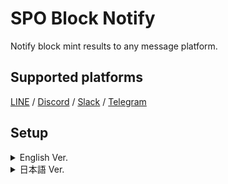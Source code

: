 # SPO Block Notify

Notify block mint results to any message platform.

## Supported platforms
[LINE](https://notify-bot.line.me/ja/) / [Discord](https://support.discord.com/hc/en-us/articles/228383668-Intro-to-Webhooks) / [Slack](https://api.slack.com/messaging/webhooks) / [Telegram](https://core.telegram.org/bots/api)

## Setup

<details>

<summary>English Ver.</summary>

### 0.Prerequisites
- It is necessary to set up cncli.sh developed by the guild operator in advance.
[https://cardano-community.github.io/guild-operators/Scripts/cncli/](https://cardano-community.github.io/guild-operators/Scripts/cncli/)

- This program must be installed on the server where cncli.sh and the accompanying CNCLI blocklog are set up.

### 1.Install Dependent Programs

Update OS Packages
```bash
sudo apt update && sudo apt upgrade -y
```

Check python version
```bash
python3 -V
```
> Python 3.10 over

If you have Python 3.9 or lower, please use this tool to update.
```
cd
wget https://raw.githubusercontent.com/btbf/spojapanguild/master/scripts/pythonUpdate.sh
chmod +x pythonUpdate.sh
./pythonUpdate.sh
```

Install dependencies
```bash
sudo apt install -y build-essential libssl-dev libffi-dev python3-dev python3-pip python3-testresources
```
```bash
pip3 install watchdog pytz python-dateutil requests discordwebhook slackweb i18nice
```

**Download the executable script and configuration file**

```bash
bn_release="$(curl -s https://api.github.com/repos/btbf/block-notify/releases/latest | jq -r '.tag_name')"
wget https://github.com/btbf/block-notify/archive/refs/tags/${bn_release}.tar.gz -P $NODE_HOME/scripts
cd $NODE_HOME/scripts
tar zxvf ${bn_release}.tar.gz block-notify-${bn_release}/block_notify.py block-notify-${bn_release}/config.ini block-notify-${bn_release}/i18n/ 
mv block-notify-${bn_release} block-notify
rm ${bn_release}.tar.gz
```

### How to use

Editing Configuration Files

```
cd block-notify
nano config.ini
```

| item      | Valus      | usage                          |
| ----------- |---------| ------------------------------------ |
| `pool_ticker`      | ex.) SJG | pool ticker name  |
| `notify_language` | english:`en`<br>japanese:`ja`| notification language |
| `notify_timezone`   | Asia/Tokyo<br>[Timezone List](https://gist.github.com/heyalexej/8bf688fd67d7199be4a1682b3eec7568) | Specify your[Timezone](https://gist.github.com/heyalexej/8bf688fd67d7199be4a1682b3eec7568) |
| `notify_platform`   | `Line`<br>`Discord`<br>`Slack`<br>`Telegram` | Specify the platform to be notified<br> (Multiple designations are invalid.) |
| `notify_level`   |All:`All`<br>Other Confirm:`ExceptCofirm`<br>Only Miss:`OnlyMissed`  | Set notification level |
| `nextepoch_leader_date`   |Only Summary:`SummaryOnly`<br>Summary and date:`SummaryDate` | Notification of next epoch schedule date/time<br>If you do not want the list of next epoch schedule dates to flow to notifications, please include `SummaryOnly`. |
| `line_notify_token`     |Line notify token id | Enter Line Notify token |
| `discord_webhook_url`   |discord_webhook_url | Enter discord_webhook_url |
| `slack_webhook_url`   |slack web hookurl| Enter slack web hookurl |
| `telegram_token`   |Telegram API Token | Enter Telegram API Token |
| `telegram_id`   |Telegram Chat id| Enter Telegram Chat id |
| `node_home` |ex.)`/home/usr/cnode`| Enter 'node_home' Directory Path |
| `guild_db_dir` |ex.)`%(node_home)s/guild-db/blocklog/`| Enter the path to guild-db<br>Do not change `%(node_home)s` as it is a variable |
| `shelley_genesis` |ex.)`%(node_home)s/files/shelley-genesis.json`| Enter the file path for shelley_genesis<br>Do not change `%(node_home)s` as it is a variable |
| `byron_genesis` |ex.)`%(node_home)s/files/byron-genesis.json`| Enter the file path for byron_genesis<br>Do not change `%(node_home)s` as it is a variable |


### **Configure the service file**

```bash
cat > $NODE_HOME/service/cnode-blocknotify.service << EOF 
# file: /etc/systemd/system/cnode-blocknotify.service

[Unit]
Description=Cardano Node - SPO Blocknotify
BindsTo=cnode-cncli-sync.service
After=cnode-cncli-sync.service

[Service]
Type=simple
User=$(whoami)
WorkingDirectory=${NODE_HOME}/scripts/block-notify
ExecStart=/bin/bash -c 'cd ${NODE_HOME}/scripts/block-notify/ && python3 -u block_notify.py'
Restart=on-failure
StandardOutput=syslog
StandardError=syslog
SyslogIdentifier=cnode-blocknotify

[Install]
WantedBy=cnode-cncli-sync.service
EOF
```

```
sudo cp $NODE_HOME/service/cnode-blocknotify.service /etc/systemd/system/cnode-blocknotify.service
```

```
sudo chmod 644 /etc/systemd/system/cnode-blocknotify.service
sudo systemctl daemon-reload
sudo systemctl enable cnode-blocknotify.service
```

Activate SPO BlockNotify
```
sudo systemctl start cnode-blocknotify.service
```

Add an alias for checking logs to the environment variable
```
echo alias blocknotify='"journalctl --no-hostname -u cnode-blocknotify -f"' >> $HOME/.bashrc
```

Environment variable reloading
```
source $HOME/.bashrc
```

Startup Confirmation
```
blocknotify
```

The following indications are fine.
> [xxx] SPO Block Notify has been started.

</details>

<details>

<summary>日本語 Ver.</summary>

### 0.前提条件

- 事前にギルドオペレータが開発したcncli.shのセットアップが必要です。
[https://cardano-community.github.io/guild-operators/Scripts/cncli/](https://cardano-community.github.io/guild-operators/Scripts/cncli/)

- このプログラムはcncli.shと付随するCNCLI blocklogがセットアップされたサーバーへインストールする必要があります。

- SPO JAPAN GUILDマニュアルを使用している場合は、こちらの[セットアップガイド](https://docs.spojapanguild.net/setup/11-blocknotify-setup/)をご参照ください。

### 1.依存プログラムをインストールする**

**Python環境をセットアップする**

パッケージを更新する
```bash
sudo apt update && sudo apt upgrade -y
```

pythonバージョンを確認する
```bash
python3 -V
```
> Python 3.10以上

Python 3.9以下の場合こちらのツールでアップデートしてください
```
cd
wget https://raw.githubusercontent.com/btbf/spojapanguild/master/scripts/pythonUpdate.sh
chmod +x pythonUpdate.sh
./pythonUpdate.sh
```

依存関係をインストールする
```bash
sudo apt install -y build-essential libssl-dev libffi-dev python3-dev python3-pip python3-testresources
```
```bash
pip3 install watchdog pytz python-dateutil requests discordwebhook slackweb i18nice
```

**実行スクリプトと設定ファイルをダウンロードする**

```bash
bn_release="$(curl -s https://api.github.com/repos/btbf/block-notify/releases/latest | jq -r '.tag_name')"
wget https://github.com/btbf/block-notify/archive/refs/tags/${bn_release}.tar.gz -P $NODE_HOME/scripts
cd $NODE_HOME/scripts
tar zxvf ${bn_release}.tar.gz block-notify-${bn_release}/block_notify.py block-notify-${bn_release}/config.ini block-notify-${bn_release}/i18n/ 
mv block-notify-${bn_release} block-notify
rm ${bn_release}.tar.gz
```

### 使い方

設定ファイルの編集

```
cd block-notify
nano config.ini
```

| 項目      | 値      | 使用用途                          |
| ----------- |---------| ------------------------------------ |
| `pool_ticker`      | ex.) SJG | プールティッカー名を入力する  |
| `notify_language` | 英語:`en`<br>日本語:`ja`| 通知言語を入力する |
| `notify_timezone`   | Asia/Tokyo<br>[タイムゾーン一覧](https://gist.github.com/heyalexej/8bf688fd67d7199be4a1682b3eec7568) | お住いの[タイムゾーン](https://gist.github.com/heyalexej/8bf688fd67d7199be4a1682b3eec7568)を指定する |
| `notify_platform`   | `Line`<br>`Discord`<br>`Slack`<br>`Telegram` | 通知先プラットフォームを指定する<br> (複数指定は無効) |
| `notify_level`   |全て:`All`<br>Confirm以外:`ExceptCofirm`<br>Missのみ:`OnlyMissed`  | 通知基準を設定する |
| `nextepoch_leader_date`   |概要のみ:`SummaryOnly`<br>概要と日付:`SummaryDate` | 次エポックスケジュール日時の通知有無<br>次エポックスケジュール日付一覧を通知に流したくない場合は`SummaryOnly`を記載してください |
| `line_notify_token`     |[LINE設定の(8)](#__tabbed_1_1)で発行したトークンID | Line Notifyトークンを入力する |
| `discord_webhook_url`   |[Discord設定の(7)](#__tabbed_1_2)で発行したウェブフックURL| DiscordウェブフックURLを入力する |
| `slack_webhook_url`   |[Slack設定の(4)](#__tabbed_1_4)で発行したWebhook URL| SlackウェブフックURLを入力する |
| `telegram_token`   |[Telegram設定の(5)](#__tabbed_1_3)で発行したAPIトークン | Telegram APIトークンを入力する |
| `telegram_id`   |[Telegram設定の(9)](#__tabbed_1_3)で表示されたChat id| Telegram ChatIDを入力する |
| `node_home` |ex.)`/home/usr/cnode`| node_homeディレクトリパスを入力する |
| `guild_db_dir` |ex.)`%(node_home)s/guild-db/blocklog/`| guild-dbのパスを入力する<br>`%(node_home)s`は変数のため変更しないでください |
| `shelley_genesis` |ex.)`%(node_home)s/files/shelley-genesis.json`| shelley_genesisのファイルパスを入力する<br>`%(node_home)s`は変数のため変更しないでください |
| `byron_genesis` |ex.)`%(node_home)s/files/byron-genesis.json`| byron_genesisのファイルパスを入力する<br>`%(node_home)s`は変数のため変更しないでください |


### **サービスファイルを設定する**

```bash
cat > $NODE_HOME/service/cnode-blocknotify.service << EOF 
# file: /etc/systemd/system/cnode-blocknotify.service

[Unit]
Description=Cardano Node - SPO Blocknotify
BindsTo=cnode-cncli-sync.service
After=cnode-cncli-sync.service

[Service]
Type=simple
User=$(whoami)
WorkingDirectory=${NODE_HOME}/scripts/block-notify
ExecStart=/bin/bash -c 'cd ${NODE_HOME}/scripts/block-notify/ && python3 -u block_notify.py'
Restart=on-failure
StandardOutput=syslog
StandardError=syslog
SyslogIdentifier=cnode-blocknotify

[Install]
WantedBy=cnode-cncli-sync.service
EOF
```

```
sudo cp $NODE_HOME/service/cnode-blocknotify.service /etc/systemd/system/cnode-blocknotify.service
```

```
sudo chmod 644 /etc/systemd/system/cnode-blocknotify.service
sudo systemctl daemon-reload
sudo systemctl enable cnode-blocknotify.service
```
SPO BlockNotifyを起動する
```
sudo systemctl start cnode-blocknotify.service
```

環境変数にログ確認用エイリアスを追加する
```
echo alias blocknotify='"journalctl --no-hostname -u cnode-blocknotify -f"' >> $HOME/.bashrc
```
環境変数再読み込み
```
source $HOME/.bashrc
```

起動確認
```
blocknotify
```
以下の表示なら正常です。
> [xxx] ブロック生成ステータス通知を起動しました  

</details>